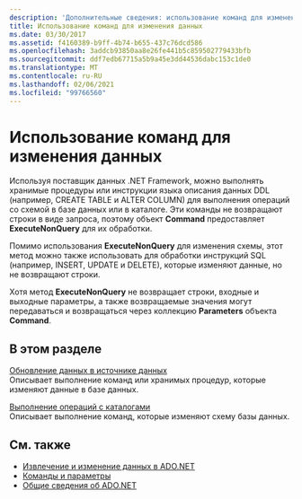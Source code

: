 ```yaml
---
description: 'Дополнительные сведения: использование команд для изменения данных'
title: Использование команд для изменения данных
ms.date: 03/30/2017
ms.assetid: f4160389-b9ff-4b74-b655-437c76dcd586
ms.openlocfilehash: 3addcb93850aa8e26fe441b5c859502779433bfb
ms.sourcegitcommit: ddf7edb67715a5b9a45e3dd44536dabc153c1de0
ms.translationtype: MT
ms.contentlocale: ru-RU
ms.lasthandoff: 02/06/2021
ms.locfileid: "99766560"
---
```

# <a name="using-commands-to-modify-data"></a>Использование команд для изменения данных

Используя поставщик данных .NET Framework, можно выполнять хранимые процедуры или инструкции языка описания данных DDL (например, CREATE TABLE и ALTER COLUMN) для выполнения операций со схемой в базе данных или в каталоге. Эти команды не возвращают строки в виде запроса, поэтому объект **Command** предоставляет **ExecuteNonQuery** для их обработки.  
  
 Помимо использования **ExecuteNonQuery** для изменения схемы, этот метод можно также использовать для обработки инструкций SQL (например, INSERT, UPDATE и DELETE), которые изменяют данные, но не возвращают строки.  
  
 Хотя метод **ExecuteNonQuery** не возвращает строки, входные и выходные параметры, а также возвращаемые значения могут передаваться и возвращаться через коллекцию **Parameters** объекта **Command**.  
  
## <a name="in-this-section"></a>В этом разделе  

 [Обновление данных в источнике данных](updating-data-in-a-data-source.md)  
 Описывает выполнение команд или хранимых процедур, которые изменяют данные в базе данных.  
  
 [Выполнение операций с каталогами](performing-catalog-operations.md)  
 Описывает выполнение команд, которые изменяют схему базы данных.  
  
## <a name="see-also"></a>См. также

- [Извлечение и изменение данных в ADO.NET](retrieving-and-modifying-data.md)
- [Команды и параметры](commands-and-parameters.md)
- [Общие сведения об ADO.NET](ado-net-overview.md)
